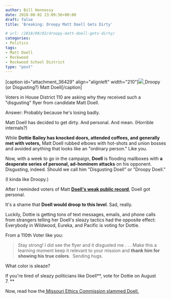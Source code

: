 ```yaml
---
author: Bill Hennessy
date: 2018-08-02 23:09:56+00:00
draft: false
title: 'Breaking: Droopy Matt Doell Gets Dirty'

# url: /2018/08/02/droopy-matt-doell-gets-dirty/
categories:
- Politics
tags:
- Matt Doell
- Rockwood
- Rockwood School District
type: "post"
---
```


[caption id="attachment_36429" align="alignleft" width="210"][![](https://www.hennessysview.com/wp-content/uploads/2018/08/doell.jpeg)
](https://www.hennessysview.com/wp-content/uploads/2018/08/doell.jpeg) Droopy (or Disgusting?) Matt Doell[/caption]

Voters in House District 110 are asking why they received such a "disgusting" flyer from candidate Matt Doell.

Answer: Probably because he's losing badly.

Matt Doell has decided to get dirty. And personal. And mean. (Horrible internals?)

While **Dottie Bailey has knocked doors, attended coffees, and generally met with voters,** Matt Doell rubbed elbows with hot-shots and union bosses and avoided anything that looks like an "ordinary person." Like you.

Now, with a week to go in the campaign, **Doell** is flooding mailboxes with **a desperate series of personal, ad-hominem attacks** on his opponent. Disgusting, indeed. Should we call him "Disgusting Doell" or "Droopy Doell."

(I kinda like Droopy.)

After I reminded voters of Matt [**Doell's weak public record**](https://www.hennessysview.com/2018/07/31/bad-judgment-rockwood-school-board/), Doell got personal.

It's a shame that **Doell would droop to this level**. Sad, really.

Luckily, Dottie is getting tons of text messages, emails, and phone calls from strangers telling her Doell's sleazy tactics had the opposite effect: Everybody in Wildwood, Eureka, and Pacific is voting for Dottie.

From a 110th Voter like you:



> Stay strong! I did see the flyer and it disgusted me . . . Make this a learning moment keep it relevant to your mission and **thank him for showing his true colors**.  Sending hugs.



What color is sleaze?

If you're tired of sleazy politicians like Doell**, vote for Dottie on August 7. **

Now, read how the[ Missouri Ethics Commission slammed Doell.](https://www.hennessysview.com/2018/08/02/doell-slammed-by-ethics-commission-for-phony-complaint/)


